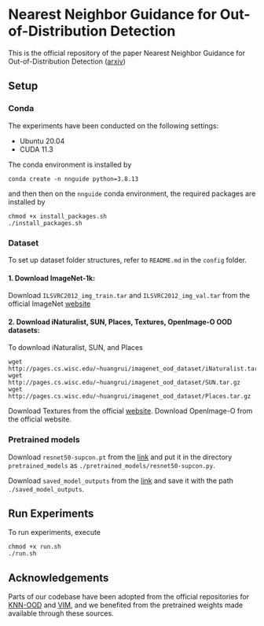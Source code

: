# Nearest Neighbor Guidance for Out-of-Distribution Detection

This is the official repository of the paper Nearest Neighbor Guidance for Out-of-Distribution Detection ([arxiv](https://arxiv.org/abs/2309.14888))

## Setup

### Conda
The experiments have been conducted on the following settings:
 - Ubuntu 20.04
 - CUDA 11.3

The conda environment is installed by
```
conda create -n nnguide python=3.8.13
```
and then then on the `nnguide` conda environment, the required packages are installed by
```
chmod +x install_packages.sh
./install_packages.sh
```


### Dataset

To set up dataset folder structures, refer to `README.md` in the `config` folder.

#### 1. Download ImageNet-1k:
Download `ILSVRC2012_img_train.tar` and `ILSVRC2012_img_val.tar` from the official ImageNet [website]()

#### 2. Download iNaturalist, SUN, Places, Textures, OpenImage-O OOD datasets:
To download iNaturalist, SUN, and Places
```
wget http://pages.cs.wisc.edu/~huangrui/imagenet_ood_dataset/iNaturalist.tar.gz
wget http://pages.cs.wisc.edu/~huangrui/imagenet_ood_dataset/SUN.tar.gz
wget http://pages.cs.wisc.edu/~huangrui/imagenet_ood_dataset/Places.tar.gz
```
Download Textures from the official [website](https://www.robots.ox.ac.uk/~vgg/data/dtd/).
Download OpenImage-O from the official website.


### Pretrained models
Download `resnet50-supcon.pt` from the [link](https://www.dropbox.com/scl/fi/f3bfipk2o96f27vibpozb/resnet50-supcon.pt?rlkey=auxw68wcgqcx4ze6yhnmm395y&dl=0) and put it in the directory `pretrained_models` as `./pretrained_models/resnet50-supcon.py`.

Download `saved_model_outputs` from the [link](https://www.dropbox.com/scl/fo/pltrjkgk7vi559fwwyb3g/h?rlkey=vge94rsyjazjj1sqajirn4y3e&dl=0) and save it with the path `./saved_model_outputs`.

## Run Experiments

To run experiments, execute
```
chmod +x run.sh
./run.sh
```


## Acknowledgements
Parts of our codebase have been adopted from the official repositories for [KNN-OOD](https://github.com/deeplearning-wisc/knn-ood) and [VIM](https://github.com/haoqiwang/vim), and we benefited from the pretrained weights made available through these sources.